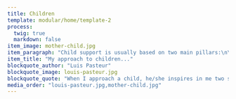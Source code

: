 ```yaml
---
title: Children
template: modular/home/template-2
process:
  twig: true
  markdown: false
item_image: mother-child.jpg
item_paragraph: "Child support is usually based on two main pillars:\n\n- <strong>Empowering parents</strong> so that they feel effective in managing the daily challenges they face with their children, taking into account the needs of the family system.\n\n- <strong>Supporting children and adolescents</strong> through individual therapy.\n"
item_title: "My approach to children..."
blockquote_author: "Luis Pasteur"
blockquote_image: louis-pasteur.jpg
blockquote_quote: "When I approach a child, he/she inspires in me two sentiments:<br> <strong>tenderness</strong> for what he/she is and<br> <strong>respect</strong> for what he/she may become.\n"
media_order: "louis-pasteur.jpg,mother-child.jpg"
---
```

